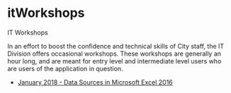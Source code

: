 # itWorkshops
IT Workshops

In an effort to boost the confidence and technical skills of City staff,
the IT Division offers occasional workshops.
These workshops are generally an hour long, and are meant for entry level and intermediate level users
who are users of the application in question.

- [January 2018 - Data Sources in Microsoft Excel 2016](2018-01-excel/README.md)
